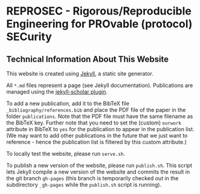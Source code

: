 # REPROSEC - Rigorous/Reproducible Engineering for PROvable (protocol) SECurity

## Technical Information About This Website

This website is created using [Jekyll](https://jekyllrb.com), a static site generator.

All `*.md` files represent a page (see Jekyll documentation). Publications are managed using the [jekyll-scholar plugin](https://github.com/inukshuk/jekyll-scholar).

To add a new publication, add it to the BibTeX file `_bibliography/references.bib` and place the PDF file of the paper in the folder `publications`. Note that the PDF file must have the same filename as the BibTeX key. Further note that you need to set the (custom) `ourwork` attribute in BibTeX to `yes` for the publication to appear in the publication list. (We may want to add other publications in the future that we just want to reference - hence the publication list is filtered by this custom attribute.)

To locally test the website, please run `serve.sh`.

To publish a new version of the website, please run `publish.sh`. This script lets Jekyll compile a new version of the website and commits the result in the git branch `gh-pages` (this branch is temporarily checked out in the subdirectory `_gh-pages` while the `publish.sh` script is running).
